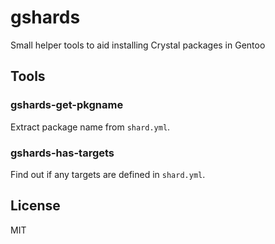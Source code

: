 gshards
=======

Small helper tools to aid installing Crystal packages in Gentoo

Tools
-----

### gshards-get-pkgname

Extract package name from `shard.yml`.

### gshards-has-targets

Find out if any targets are defined in `shard.yml`.

License
-------

MIT
